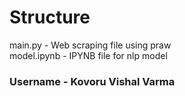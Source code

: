 <h1>
    Structure
</h1>
main.py - Web scraping file using praw<br>
model.ipynb - IPYNB file for nlp model<br>

<h3>
Username - Kovoru Vishal Varma
</h3>
